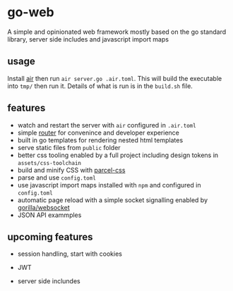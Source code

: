 # go-web
A simple and opinionated web framework mostly based on the go standard library, server side includes and javascript import maps

## usage
Install [air](https://github.com/cosmtrek/air) then run `air server.go .air.toml`. This will build the executable into `tmp/` then run it. Details of what is run is in the `build.sh` file.

## features
- watch and restart the server with `air` configured in `.air.toml`
- simple [router](https://github.com/julienschmidt/httprouter) for convenince and developer experience 
- built in go templates for rendering nested html templates
- serve static files from `public` folder 
- better css tooling enabled by a full project including design tokens in `assets/css-toolchain`
- build and minify CSS with [parcel-css](https://github.com/parcel-bundler/parcel-css)
- parse and use `config.toml`
- use javascript import maps installed with `npm` and configured in `config.toml`
- automatic page reload with a simple socket signalling enabled by [gorilla/websocket](https://github.com/gorilla/websocket)
- JSON API exammples

## upcoming features

- session handling, start with cookies

- JWT
- server side inclundes
